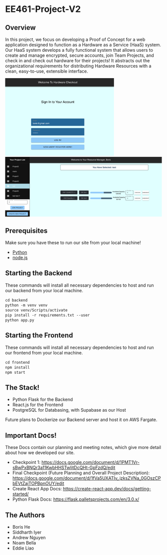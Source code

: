 # EE461-Project-V2

## Overview
In this project, we focus on developing a Proof of Concept for a web application designed to function as a Hardware as a Service (HaaS) system. Our HaaS system develops a fully functional system that allows users to create and manage encrypted, secure accounts, join Team Projects, and check in and check out hardware for their projects! It abstracts out the organizational requirements for distributing Hardware Resources with a clean, easy-to-use, extensible interface.

<img src="login.png" width="350"> <img src="checkout.png" width="650">

## Prerequisites
Make sure you have these to run our site from your local machine!
* [Python](https://www.python.org/downloads/)
* [node.js](https://nodejs.org/en)

## Starting the Backend
These commands will install all necessary dependencies to host and run our backend from your local machine.
```
cd backend
python -m venv venv 
source venv/Scripts/activate
pip install -r requirements.txt --user
python app.py
```

## Starting the Frontend
These commands will install all necessary dependencies to host and run our frontend from your local machine.
```
cd frontend
npm install 
npm start
```

## The Stack!
- Python Flask for the Backend
- React.js for the Frontend
- PostgreSQL for Databasing, with Supabase as our Host

Future plans to Dockerize our Backend server and host it on AWS Fargate.

## Important Docs!
These Docs contain our planning and meeting notes, which give more detail about how we developed our site.
- Checkpoint 1: https://docs.google.com/document/d/1PMT1Vr-sBwPxBNQr3a11KwbHHSTwIitDcQHt-GpFzdQ/edit
- Final Checkpoint (Future Planning and Overall Project Description): https://docs.google.com/document/d/1fVa5UXATIv_jzksZVNa_0GOszCPbEVtZajTOPBpnOUY/edit
- Create React App Docs: https://create-react-app.dev/docs/getting-started/
- Python Flask Docs: https://flask.palletsprojects.com/en/3.0.x/

## The Authors
- Boris He
- Siddharth Iyer
- Andrew Nguyen
- Noam Bella
- Eddie Liao

